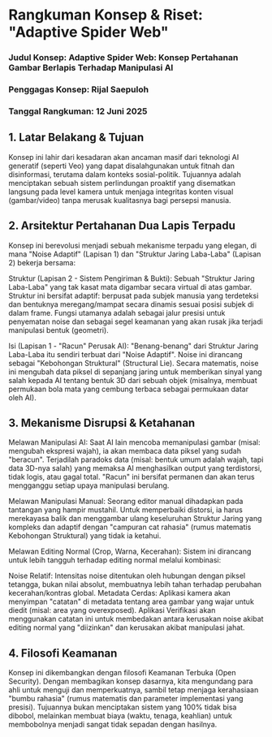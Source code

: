 # Rangkuman Konsep & Riset: "Adaptive Spider Web"
### Judul Konsep: Adaptive Spider Web: Konsep Pertahanan Gambar Berlapis Terhadap Manipulasi AI
### Penggagas Konsep: Rijal Saepuloh
### Tanggal Rangkuman: 12 Juni 2025

## 1. Latar Belakang & Tujuan
Konsep ini lahir dari kesadaran akan ancaman masif dari teknologi AI generatif (seperti Veo) yang dapat disalahgunakan untuk fitnah dan disinformasi, terutama dalam konteks sosial-politik. Tujuannya adalah menciptakan sebuah sistem perlindungan proaktif yang disematkan langsung pada level kamera untuk menjaga integritas konten visual (gambar/video) tanpa merusak kualitasnya bagi persepsi manusia.

## 2. Arsitektur Pertahanan Dua Lapis Terpadu
Konsep ini berevolusi menjadi sebuah mekanisme terpadu yang elegan, di mana "Noise Adaptif" (Lapisan 1) dan "Struktur Jaring Laba-Laba" (Lapisan 2) bekerja bersama:

Struktur (Lapisan 2 - Sistem Pengiriman & Bukti): Sebuah "Struktur Jaring Laba-Laba" yang tak kasat mata digambar secara virtual di atas gambar. Struktur ini bersifat adaptif: berpusat pada subjek manusia yang terdeteksi dan bentuknya meregang/mampat secara dinamis sesuai posisi subjek di dalam frame. Fungsi utamanya adalah sebagai jalur presisi untuk penyematan noise dan sebagai segel keamanan yang akan rusak jika terjadi manipulasi bentuk (geometri).

Isi (Lapisan 1 - "Racun" Perusak AI): "Benang-benang" dari Struktur Jaring Laba-Laba itu sendiri terbuat dari "Noise Adaptif". Noise ini dirancang sebagai "Kebohongan Struktural" (Structural Lie). Secara matematis, noise ini mengubah data piksel di sepanjang jaring untuk memberikan sinyal yang salah kepada AI tentang bentuk 3D dari sebuah objek (misalnya, membuat permukaan bola mata yang cembung terbaca sebagai permukaan datar oleh AI).

## 3. Mekanisme Disrupsi & Ketahanan

Melawan Manipulasi AI: Saat AI lain mencoba memanipulasi gambar (misal: mengubah ekspresi wajah), ia akan membaca data piksel yang sudah "beracun". Terjadilah paradoks data (misal: bentuk umum adalah wajah, tapi data 3D-nya salah) yang memaksa AI menghasilkan output yang terdistorsi, tidak logis, atau gagal total. "Racun" ini bersifat permanen dan akan terus mengganggu setiap upaya manipulasi berulang.

Melawan Manipulasi Manual: Seorang editor manual dihadapkan pada tantangan yang hampir mustahil. Untuk memperbaiki distorsi, ia harus merekayasa balik dan menggambar ulang keseluruhan Struktur Jaring yang kompleks dan adaptif dengan "campuran cat rahasia" (rumus matematis Kebohongan Struktural) yang tidak ia ketahui.

Melawan Editing Normal (Crop, Warna, Kecerahan): Sistem ini dirancang untuk lebih tangguh terhadap editing normal melalui kombinasi:

Noise Relatif: Intensitas noise ditentukan oleh hubungan dengan piksel tetangga, bukan nilai absolut, membuatnya lebih tahan terhadap perubahan kecerahan/kontras global.
Metadata Cerdas: Aplikasi kamera akan menyimpan "catatan" di metadata tentang area gambar yang wajar untuk diedit (misal: area yang overexposed). Aplikasi Verifikasi akan menggunakan catatan ini untuk membedakan antara kerusakan noise akibat editing normal yang "diizinkan" dan kerusakan akibat manipulasi jahat.
## 4. Filosofi Keamanan
Konsep ini dikembangkan dengan filosofi Keamanan Terbuka (Open Security). Dengan membagikan konsep dasarnya, kita mengundang para ahli untuk menguji dan memperkuatnya, sambil tetap menjaga kerahasiaan "bumbu rahasia" (rumus matematis dan parameter implementasi yang presisi). Tujuannya bukan menciptakan sistem yang 100% tidak bisa dibobol, melainkan membuat biaya (waktu, tenaga, keahlian) untuk membobolnya menjadi sangat tidak sepadan dengan hasilnya.
